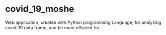 # covid_19_moshe
Web application, created with Python programming Language, for analyzing covid-19 data frame, and be more efficient for  
